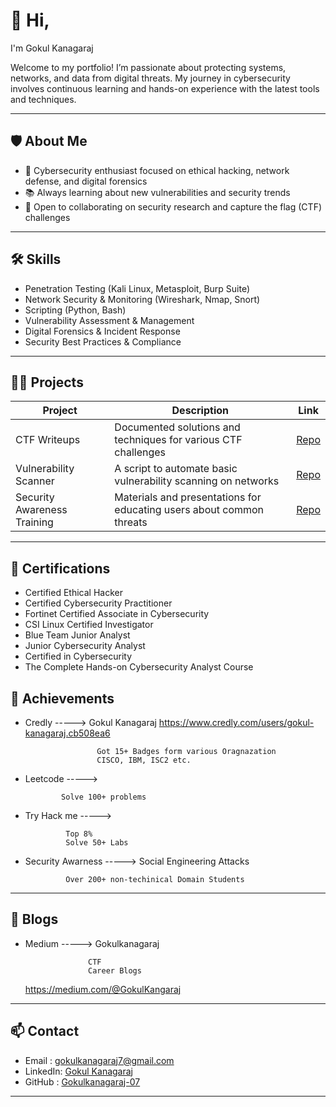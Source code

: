 # 👋 Hi, 
    
I'm Gokul Kanagaraj

  Welcome to my portfolio! I’m passionate about protecting systems, networks, and data from digital threats. My journey in cybersecurity involves continuous learning and hands-on experience with the latest tools and techniques.

---

## 🛡️ About Me

- 🔐 Cybersecurity enthusiast focused on ethical hacking, network defense, and digital forensics
- 📚 Always learning about new vulnerabilities and security trends
- 🤝 Open to collaborating on security research and capture the flag (CTF) challenges

---

## 🛠️ Skills

- Penetration Testing (Kali Linux, Metasploit, Burp Suite)
- Network Security & Monitoring (Wireshark, Nmap, Snort)
- Scripting (Python, Bash)
- Vulnerability Assessment & Management
- Digital Forensics & Incident Response
- Security Best Practices & Compliance

---

## 🧑‍💻 Projects

| Project | Description | Link |
|---------|-------------|------|
| CTF Writeups | Documented solutions and techniques for various CTF challenges | [Repo](#) |
| Vulnerability Scanner | A script to automate basic vulnerability scanning on networks | [Repo](#) |
| Security Awareness Training | Materials and presentations for educating users about common threats | [Repo](#) |

---

## 📃 Certifications

- Certified Ethical Hacker
- Certified Cybersecurity Practitioner
- Fortinet Certified Associate in Cybersecurity
- CSI Linux Certified Investigator
- Blue Team Junior Analyst
- Junior Cybersecurity Analyst
- Certified in Cybersecurity
- The Complete Hands-on Cybersecurity Analyst Course


## 🏅 Achievements


- Credly       -----> Gokul Kanagaraj
                       https://www.credly.com/users/gokul-kanagaraj.cb508ea6

                      Got 15+ Badges form various Oragnazation
                      CISCO, IBM, ISC2 etc.

 - Leetcode    ----->

               Solve 100+ problems


- Try Hack me  ----->

  
               Top 8%
               Solve 50+ Labs
- Security Awarness -----> Social Engineering Attacks

               Over 200+ non-techinical Domain Students
---
## 📝 Blogs

- Medium     -----> Gokulkanagaraj

                    CTF
                    Career Blogs
  https://medium.com/@GokulKangaraj

---

## 📫 Contact

- Email   : gokulkanagaraj7@gmail.com
- LinkedIn: [Gokul Kanagaraj](https://www.linkedin.com/in/gokul-kanagaraj07/)
- GitHub  : [Gokulkanagaraj-07](https://github.com/Gokulkanagaraj-07)

---



